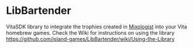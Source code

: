 # LibBartender
VitaSDK library to integrate the trophies created in [Mixologist](https://github.com/island-games/Mixologist) into your Vita homebrew games. Check the Wiki for instructions on using the library https://github.com/island-games/LibBartender/wiki/Using-the-Library
